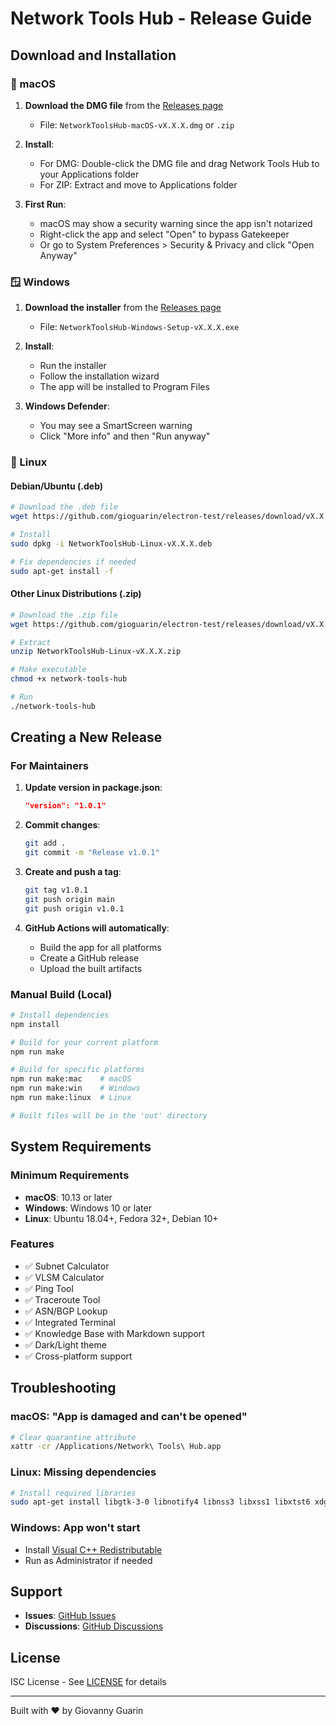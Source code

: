 # Network Tools Hub - Release Guide

## Download and Installation

### 🍎 macOS

1. **Download the DMG file** from the [Releases page](https://github.com/gioguarin/electron-test/releases)
   - File: `NetworkToolsHub-macOS-vX.X.X.dmg` or `.zip`

2. **Install**:
   - For DMG: Double-click the DMG file and drag Network Tools Hub to your Applications folder
   - For ZIP: Extract and move to Applications folder

3. **First Run**:
   - macOS may show a security warning since the app isn't notarized
   - Right-click the app and select "Open" to bypass Gatekeeper
   - Or go to System Preferences > Security & Privacy and click "Open Anyway"

### 🪟 Windows

1. **Download the installer** from the [Releases page](https://github.com/gioguarin/electron-test/releases)
   - File: `NetworkToolsHub-Windows-Setup-vX.X.X.exe`

2. **Install**:
   - Run the installer
   - Follow the installation wizard
   - The app will be installed to Program Files

3. **Windows Defender**:
   - You may see a SmartScreen warning
   - Click "More info" and then "Run anyway"

### 🐧 Linux

#### Debian/Ubuntu (.deb)
```bash
# Download the .deb file
wget https://github.com/gioguarin/electron-test/releases/download/vX.X.X/NetworkToolsHub-Linux-vX.X.X.deb

# Install
sudo dpkg -i NetworkToolsHub-Linux-vX.X.X.deb

# Fix dependencies if needed
sudo apt-get install -f
```

#### Other Linux Distributions (.zip)
```bash
# Download the .zip file
wget https://github.com/gioguarin/electron-test/releases/download/vX.X.X/NetworkToolsHub-Linux-vX.X.X.zip

# Extract
unzip NetworkToolsHub-Linux-vX.X.X.zip

# Make executable
chmod +x network-tools-hub

# Run
./network-tools-hub
```

## Creating a New Release

### For Maintainers

1. **Update version in package.json**:
   ```json
   "version": "1.0.1"
   ```

2. **Commit changes**:
   ```bash
   git add .
   git commit -m "Release v1.0.1"
   ```

3. **Create and push a tag**:
   ```bash
   git tag v1.0.1
   git push origin main
   git push origin v1.0.1
   ```

4. **GitHub Actions will automatically**:
   - Build the app for all platforms
   - Create a GitHub release
   - Upload the built artifacts

### Manual Build (Local)

```bash
# Install dependencies
npm install

# Build for your current platform
npm run make

# Build for specific platforms
npm run make:mac    # macOS
npm run make:win    # Windows  
npm run make:linux  # Linux

# Built files will be in the 'out' directory
```

## System Requirements

### Minimum Requirements
- **macOS**: 10.13 or later
- **Windows**: Windows 10 or later
- **Linux**: Ubuntu 18.04+, Fedora 32+, Debian 10+

### Features
- ✅ Subnet Calculator
- ✅ VLSM Calculator
- ✅ Ping Tool
- ✅ Traceroute Tool
- ✅ ASN/BGP Lookup
- ✅ Integrated Terminal
- ✅ Knowledge Base with Markdown support
- ✅ Dark/Light theme
- ✅ Cross-platform support

## Troubleshooting

### macOS: "App is damaged and can't be opened"
```bash
# Clear quarantine attribute
xattr -cr /Applications/Network\ Tools\ Hub.app
```

### Linux: Missing dependencies
```bash
# Install required libraries
sudo apt-get install libgtk-3-0 libnotify4 libnss3 libxss1 libxtst6 xdg-utils libatspi2.0-0 libdrm2 libgbm1
```

### Windows: App won't start
- Install [Visual C++ Redistributable](https://aka.ms/vs/17/release/vc_redist.x64.exe)
- Run as Administrator if needed

## Support

- **Issues**: [GitHub Issues](https://github.com/gioguarin/electron-test/issues)
- **Discussions**: [GitHub Discussions](https://github.com/gioguarin/electron-test/discussions)

## License

ISC License - See [LICENSE](LICENSE) for details

---
Built with ❤️ by Giovanny Guarin